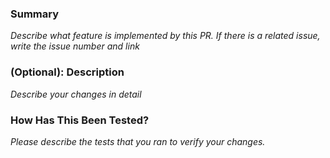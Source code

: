 ### Summary
*Describe what feature is implemented by this PR.*
*If there is a related issue, write the issue number and link*

### (Optional): Description
*Describe your changes in detail*

### How Has This Been Tested?
*Please describe the tests that you ran to verify your changes.*
